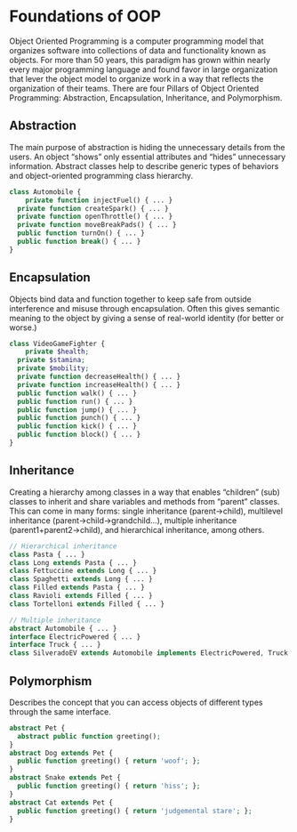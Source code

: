 # Foundations of OOP

Object Oriented Programming is a computer programming model that organizes software into collections of data and functionality known as objects. For more than 50 years, this paradigm has grown within nearly every major programming language and found favor in large organization that lever the object model to organize work in a way that reflects the organization of their teams. There are four Pillars of Object Oriented Programming: Abstraction, Encapsulation, Inheritance, and Polymorphism.

## Abstraction

The main purpose of abstraction is hiding the unnecessary details from the users. An object “shows” only essential attributes and “hides” unnecessary information. Abstract classes help to describe generic types of behaviors and object-oriented programming class hierarchy.

```php
class Automobile {
	private function injectFuel() { ... }
  private function createSpark() { ... }
  private function openThrottle() { ... }
  private function moveBreakPads() { ... }
  public function turnOn() { ... }
  public function break() { ... }
}
```

## Encapsulation

Objects bind data and function together to keep safe from outside interference and misuse through encapsulation. Often this gives semantic meaning to the object by giving a sense of real-world identity (for better or worse.)

```php
class VideoGameFighter {
	private $health;
  private $stamina;
  private $mobility;
  private function decreaseHealth() { ... }
  private function increaseHealth() { ... }
  public function walk() { ... }
  public function run() { ... }
  public function jump() { ... }
  public function punch() { ... }
  public function kick() { ... }
  public function block() { ... }
}
```

## Inheritance

Creating a hierarchy among classes in a way that enables “children” (sub) classes to inherit and share variables and methods from “parent” classes. This can come in many forms: single inheritance (parent->child), multilevel inheritance (parent->child->grandchild...), multiple inheritance (parent1+parent2->child), and hierarchical inheritance, among others.

```php
// Hierarchical inheritance
class Pasta { ... }
class Long extends Pasta { ... }
class Fettuccine extends Long { ... }
class Spaghetti extends Long { ... }
class Filled extends Pasta { ... }
class Ravioli extends Filled { ... }
class Tortelloni extends Filled { ... }
```

```php
// Multiple inheritance
abstract Automobile { ... }
interface ElectricPowered { ... }
interface Truck { ... }
class SilveradoEV extends Automobile implements ElectricPowered, Truck { ... }
```

## Polymorphism

Describes the concept that you can access objects of different types through the same interface.

```php
abstract Pet {
  abstract public function greeting();
}
abstract Dog extends Pet {
  public function greeting() { return 'woof'; };
}
abstract Snake extends Pet {
  public function greeting() { return 'hiss'; };
}
abstract Cat extends Pet {
  public function greeting() { return 'judgemental stare'; };
}
```
